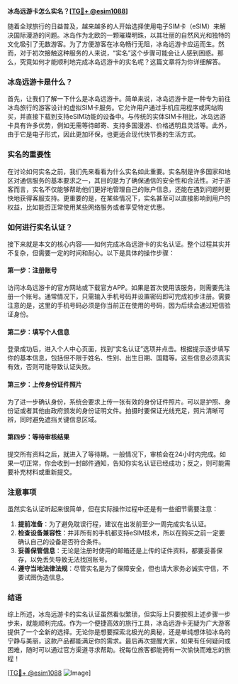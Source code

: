 **冰岛远游卡怎么实名？[[TG💪+ @esim1088](https://t.me/s/esim1088)]**

随着全球旅行的日益普及，越来越多的人开始选择使用电子SIM卡（eSIM）来解决国际漫游的问题。冰岛作为北欧的一颗璀璨明珠，以其壮丽的自然风光和独特的文化吸引了无数游客。为了方便游客在冰岛畅行无阻，冰岛远游卡应运而生。然而，对于初次接触这种服务的人来说，“实名”这个步骤可能会让人感到困惑。那么，究竟如何才能顺利地完成冰岛远游卡的实名呢？这篇文章将为你详细解答。

### 冰岛远游卡是什么？

首先，让我们了解一下什么是冰岛远游卡。简单来说，冰岛远游卡是一种专为前往冰岛旅行的游客设计的虚拟SIM卡服务。它允许用户通过手机应用程序或网站购买，并直接下载到支持eSIM功能的设备中。与传统的实体SIM卡相比，冰岛远游卡具有许多优势，例如无需等待邮寄、支持多国漫游、价格透明且灵活等。此外，由于它是电子形式，因此更加环保，也更适合现代快节奏的生活方式。

### 实名的重要性

在讨论如何实名之前，我们先来看看为什么实名如此重要。实名制是许多国家和地区对通信服务的基本要求之一，其目的是为了确保通信的安全性和合法性。对于游客而言，实名不仅能够帮助他们更好地管理自己的账户信息，还能在遇到问题时更快地获得客服支持。更重要的是，在某些情况下，实名甚至可以直接影响到用户的权益，比如能否正常使用某些网络服务或者享受特定优惠。

### 如何进行实名认证？

接下来就是本文的核心内容——如何完成冰岛远游卡的实名认证。整个过程其实并不复杂，但需要一定的时间和耐心。以下是具体的操作步骤：

#### 第一步：注册账号
访问冰岛远游卡的官方网站或下载官方APP。如果是首次使用该服务，则需要先注册一个账号。通常情况下，只需输入手机号码并设置密码即可完成初步注册。需要注意的是，这里的手机号码必须是你当前正在使用的号码，因为后续会通过短信验证身份。

#### 第二步：填写个人信息
登录成功后，进入个人中心页面，找到“实名认证”选项并点击。根据提示逐步填写你的基本信息，包括但不限于姓名、性别、出生日期、国籍等。这些信息必须真实有效，否则可能导致认证失败。

#### 第三步：上传身份证件照片
为了进一步确认身份，系统会要求上传一张有效的身份证件照片。可以是护照、身份证或者其他由政府颁发的身份证明文件。拍摄时要保证光线充足，照片清晰可辨，同时避免遮挡关键信息区域。

#### 第四步：等待审核结果
提交所有资料之后，就进入了等待期。一般情况下，审核会在24小时内完成。如果一切正常，你会收到一封邮件通知，告知你实名认证已经成功；反之，则可能需要补充材料或重新提交。

### 注意事项

虽然实名认证听起来很简单，但在实际操作过程中还是有一些细节需要注意：

1. **提前准备**：为了避免耽误行程，建议在出发前至少一周完成实名认证。
2. **检查设备兼容性**：并非所有的手机都支持eSIM技术，所以在购买之前一定要确认自己的设备是否符合条件。
3. **妥善保管信息**：无论是注册时使用的邮箱还是上传的证件资料，都要妥善保存，以免丢失导致无法找回账号。
4. **遵守当地法律法规**：尽管实名是为了保障安全，但也请大家务必诚实守信，不要试图伪造信息。

### 结语

综上所述，冰岛远游卡的实名认证虽然看似繁琐，但实际上只要按照上述步骤一步步来，就能顺利完成。作为一个便捷高效的旅行工具，冰岛远游卡无疑为广大游客提供了一个全新的选择。无论你是想要探索北极光的奥秘，还是单纯想体验冰岛的宁静与美丽，这款产品都能满足你的需求。最后再次提醒大家，如果有任何疑问或困难，随时可以通过官方渠道寻求帮助。祝每位旅客都能拥有一次愉快而难忘的旅程！

[[TG💪+ @esim1088](https://t.me/s/esim1088) ![Image](https://i.postimg.cc/4NQfJmqS/Snipaste-2025-05-13-00-14-12.png)]